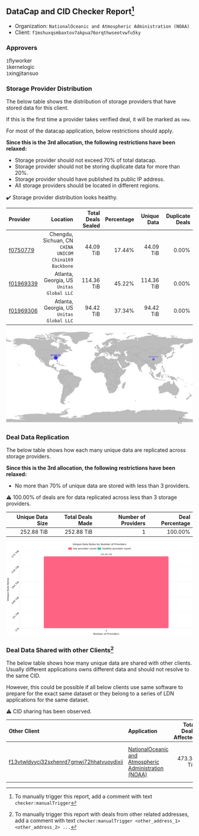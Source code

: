## DataCap and CID Checker Report[^1]
 - Organization: `NationalOceanic and Atmospheric Administration (NOAA)`
 - Client: `f1mshuxqsmbaxtov7akpua76orqthwseotvwfu5ky`
### Approvers
`1`flyworker<br/>`1`kernelogic<br/>`1`xingjitansuo

### Storage Provider Distribution
The below table shows the distribution of storage providers that have stored data for this client.

If this is the first time a provider takes verified deal, it will be marked as `new`.

For most of the datacap application, below restrictions should apply.

**Since this is the 3rd allocation, the following restrictions have been relaxed:**
 - Storage provider should not exceed 70% of total datacap.
 - Storage provider should not be storing duplicate data for more than 20%.
 - Storage provider should have published its public IP address.
 - All storage providers should be located in different regions.

✔️ Storage provider distribution looks healthy.

| Provider                                              |                                                  Location | Total Deals Sealed | Percentage | Unique Data | Duplicate Deals |
| :---------------------------------------------------- | --------------------------------------------------------: | -----------------: | ---------: | ----------: | --------------: |
| [f0750779](https://filfox.info/en/address/f0750779)   | Chengdu, Sichuan, CN<br/>`CHINA UNICOM China169 Backbone` |          44.09 TiB |     17.44% |   44.09 TiB |           0.00% |
| [f01969339](https://filfox.info/en/address/f01969339) |              Atlanta, Georgia, US<br/>`Unitas Global LLC` |         114.36 TiB |     45.22% |  114.36 TiB |           0.00% |
| [f01969306](https://filfox.info/en/address/f01969306) |              Atlanta, Georgia, US<br/>`Unitas Global LLC` |          94.42 TiB |     37.34% |   94.42 TiB |           0.00% |

<img src="https://raw.githubusercontent.com/data-preservation-programs/filplus-checker-assets/main/filecoin-project/filecoin-plus-large-datasets/issues/1682/1678933423119.png"/>

### Deal Data Replication
The below table shows how each many unique data are replicated across storage providers.


**Since this is the 3rd allocation, the following restrictions have been relaxed:**
- No more than 70% of unique data are stored with less than 3 providers.

⚠️ 100.00% of deals are for data replicated across less than 3 storage providers.

| Unique Data Size | Total Deals Made | Number of Providers | Deal Percentage |
| ---------------: | ---------------: | ------------------: | --------------: |
|       252.88 TiB |       252.88 TiB |                   1 |         100.00% |

<img src="https://raw.githubusercontent.com/data-preservation-programs/filplus-checker-assets/main/filecoin-project/filecoin-plus-large-datasets/issues/1682/1678933423810.png"/>

### Deal Data Shared with other Clients[^3]
The below table shows how many unique data are shared with other clients.
Usually different applications owns different data and should not resolve to the same CID.

However, this could be possible if all below clients use same software to prepare for the exact same dataset or they belong to a series of LDN applications for the same dataset.

⚠️ CID sharing has been observed.

| Other Client                                                                                                          | Application                                                                                                                             | Total Deals Affected | Unique CIDs | Approvers                                                                                                      |
| :-------------------------------------------------------------------------------------------------------------------- | :-------------------------------------------------------------------------------------------------------------------------------------- | -------------------: | ----------: | :------------------------------------------------------------------------------------------------------------- |
| [f13vtwldyycj32sxhenrd7gmwj72hhatvuoydjxii](https://filfox.info/en/address/f13vtwldyycj32sxhenrd7gmwj72hhatvuoydjxii) | [NationalOceanic and Atmospheric Administration \(NOAA\)](https://github.com/filecoin-project/filecoin-plus-large-datasets/issues/1483) |           473.38 TiB |       7,690 | `1`cryptowhizzard<br/>`1`flyworker<br/>`1`herrehesse<br/>`2`kernelogic<br/>`1`liyunzhi-666<br/>`2`xingjitansuo |

[^1]: To manually trigger this report, add a comment with text `checker:manualTrigger`

[^2]: Deals from those addresses are combined into this report as they are specified with `checker:manualTrigger`

[^3]: To manually trigger this report with deals from other related addresses, add a comment with text `checker:manualTrigger <other_address_1> <other_address_2> ...`
